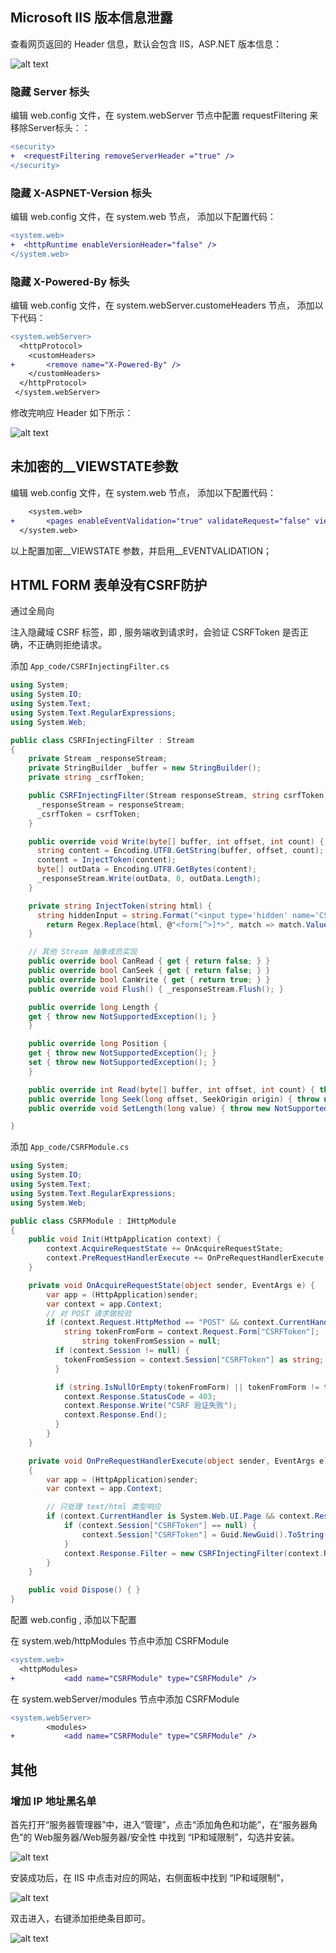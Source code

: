 ## Microsoft IIS 版本信息泄露

查看网页返回的 Header 信息，默认会包含 IIS，ASP.NET 版本信息：

![alt text](image.png)

### 隐藏 Server 标头


编辑 web.config 文件，在 system.webServer 节点中配置 requestFiltering 来移除Server标头：：

```diff
<security>
+  <requestFiltering removeServerHeader ="true" />
</security>
```

### 隐藏 X-ASPNET-Version 标头

编辑 web.config 文件，在 system.web 节点， 添加以下配置代码：

```diff
<system.web>
+  <httpRuntime enableVersionHeader="false" />
</system.web>
```

### 隐藏 X-Powered-By 标头

编辑 web.config 文件，在 system.webServer.customeHeaders 节点， 添加以下代码：

```diff
<system.webServer>
  <httpProtocol>
    <customHeaders>
+	    <remove name="X-Powered-By" />
    </customHeaders>
  </httpProtocol>
 </system.webServer>
```

修改完响应 Header 如下所示：

![alt text](image-1.png)

## 未加密的__VIEWSTATE参数

编辑 web.config 文件，在 system.web 节点， 添加以下配置代码：

```diff
	<system.web>
+		<pages enableEventValidation="true" validateRequest="false" viewStateEncryptionMode="Always" enableViewStateMac="true">
  </system.web>
```

以上配置加密__VIEWSTATE 参数，并启用__EVENTVALIDATION；


## HTML FORM 表单没有CSRF防护

通过全局向 <form> 注入隐藏域 CSRF 标签，即 <input type='hidden' name='CSRFToken' />, 服务端收到请求时，会验证 CSRFToken 是否正确，不正确则拒绝请求。

添加 `App_code/CSRFInjectingFilter.cs`

```c#
using System;
using System.IO;
using System.Text;
using System.Text.RegularExpressions;
using System.Web;

public class CSRFInjectingFilter : Stream
{
    private Stream _responseStream;
    private StringBuilder _buffer = new StringBuilder();
    private string _csrfToken;

    public CSRFInjectingFilter(Stream responseStream, string csrfToken) {
      _responseStream = responseStream;
      _csrfToken = csrfToken;
    }

    public override void Write(byte[] buffer, int offset, int count) {
      string content = Encoding.UTF8.GetString(buffer, offset, count);
      content = InjectToken(content);
      byte[] outData = Encoding.UTF8.GetBytes(content);
      _responseStream.Write(outData, 0, outData.Length);
    }

    private string InjectToken(string html) {
      string hiddenInput = string.Format("<input type='hidden' name='CSRFToken' value='{0}' />", _csrfToken);
	    return Regex.Replace(html, @"<form[^>]*>", match => match.Value + hiddenInput, RegexOptions.IgnoreCase);
    }

    // 其他 Stream 抽象成员实现
    public override bool CanRead { get { return false; } }
    public override bool CanSeek { get { return false; } }
    public override bool CanWrite { get { return true; } }
    public override void Flush() { _responseStream.Flush(); }

	public override long Length {
    get { throw new NotSupportedException(); }
	}

	public override long Position {
    get { throw new NotSupportedException(); }
    set { throw new NotSupportedException(); }
	}

	public override int Read(byte[] buffer, int offset, int count) { throw new NotSupportedException();}
	public override long Seek(long offset, SeekOrigin origin) { throw new NotSupportedException(); }
	public override void SetLength(long value) { throw new NotSupportedException();}

}
```

添加 `App_code/CSRFModule.cs`

```c#
using System;
using System.IO;
using System.Text;
using System.Text.RegularExpressions;
using System.Web;

public class CSRFModule : IHttpModule
{
    public void Init(HttpApplication context) {
        context.AcquireRequestState += OnAcquireRequestState;
        context.PreRequestHandlerExecute += OnPreRequestHandlerExecute;
    }

    private void OnAcquireRequestState(object sender, EventArgs e) {
        var app = (HttpApplication)sender;
        var context = app.Context;
        // 对 POST 请求做校验
        if (context.Request.HttpMethod == "POST" && context.CurrentHandler is System.Web.UI.Page) {
            string tokenFromForm = context.Request.Form["CSRFToken"];
	    	    string tokenFromSession = null;
          if (context.Session != null) {
            tokenFromSession = context.Session["CSRFToken"] as string;
          }

          if (string.IsNullOrEmpty(tokenFromForm) || tokenFromForm != tokenFromSession) {
            context.Response.StatusCode = 403;
            context.Response.Write("CSRF 验证失败");
            context.Response.End();
          }
        }
    }

    private void OnPreRequestHandlerExecute(object sender, EventArgs e)
    {
        var app = (HttpApplication)sender;
        var context = app.Context;

        // 只处理 text/html 类型响应
        if (context.CurrentHandler is System.Web.UI.Page && context.Response.ContentType == "text/html") {
            if (context.Session["CSRFToken"] == null) {
                context.Session["CSRFToken"] = Guid.NewGuid().ToString();
            }
            context.Response.Filter = new CSRFInjectingFilter(context.Response.Filter, context.Session["CSRFToken"].ToString());
        }
    }

    public void Dispose() { }
}

```

配置 web.config , 添加以下配置

在 system.web/httpModules 节点中添加 CSRFModule

```diff
<system.web>
  <httpModules>
+			<add name="CSRFModule" type="CSRFModule" />
```

在 system.webServer/modules 节点中添加 CSRFModule

```diff
<system.webServer>
		<modules>
+			<add name="CSRFModule" type="CSRFModule" />
```

## 其他

### 增加 IP 地址黑名单

首先打开“服务器管理器”中，进入“管理”，点击“添加角色和功能”，在“服务器角色”的 Web服务器/Web服务器/安全性 中找到 “IP和域限制”，勾选并安装。

![alt text](image-2.png)

安装成功后，在 IIS 中点击对应的网站，右侧面板中找到 “IP和域限制”，

![alt text](image-3.png)

双击进入，右键添加拒绝条目即可。

![alt text](image-4.png)